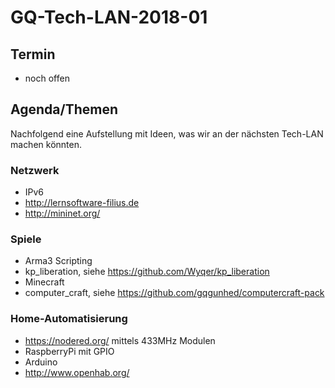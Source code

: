 # GQ-Tech-LAN-2018-01

## Termin
- noch offen

## Agenda/Themen
Nachfolgend eine Aufstellung mit Ideen, was wir an der nächsten Tech-LAN machen könnten.

### Netzwerk
- IPv6
- http://lernsoftware-filius.de
- http://mininet.org/


### Spiele
- Arma3 Scripting
 - kp_liberation, siehe https://github.com/Wyqer/kp_liberation
- Minecraft
 - computer_craft, siehe https://github.com/gqgunhed/computercraft-pack
 
### Home-Automatisierung
- https://nodered.org/  mittels 433MHz Modulen
 - RaspberryPi mit GPIO
 - Arduino
- http://www.openhab.org/

